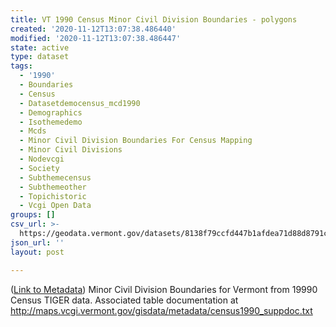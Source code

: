 ```yaml
---
title: VT 1990 Census Minor Civil Division Boundaries - polygons
created: '2020-11-12T13:07:38.486440'
modified: '2020-11-12T13:07:38.486447'
state: active
type: dataset
tags:
  - '1990'
  - Boundaries
  - Census
  - Datasetdemocensus_mcd1990
  - Demographics
  - Isothemedemo
  - Mcds
  - Minor Civil Division Boundaries For Census Mapping
  - Minor Civil Divisions
  - Nodevcgi
  - Society
  - Subthemecensus
  - Subthemeother
  - Topichistoric
  - Vcgi Open Data
groups: []
csv_url: >-
  https://geodata.vermont.gov/datasets/8138f79ccfd447b1afdea71d88d8791c_10.csv?outSR=%7B%22latestWkid%22%3A32145%2C%22wkid%22%3A32145%7D
json_url: ''
layout: post

---
```

(<a href='http://maps.vcgi.vermont.gov/gisdata/metadata/DemoCensus_MCD1990.htm' target='_blank'>Link to Metadata</a>) Minor Civil Division Boundaries for Vermont from 19990 Census TIGER data. Associated table documentation at http://maps.vcgi.vermont.gov/gisdata/metadata/census1990_suppdoc.txt

